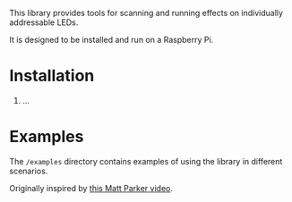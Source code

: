 This library provides tools for scanning and running effects on individually addressable LEDs.

It is designed to be installed and run on a Raspberry Pi.

# Installation
1. ...


# Examples 

The `/examples` directory contains examples of using the library in different scenarios.

Originally inspired by [this Matt Parker video](https://youtu.be/TvlpIojusBE?si=Raabp9wFT22sQVxp).